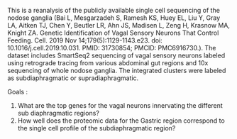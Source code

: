 This is a reanalysis of the publicly available single cell sequencing of the nodose ganglia (Bai L, Mesgarzadeh S, Ramesh KS, Huey EL, Liu Y, Gray LA, Aitken TJ, Chen Y, Beutler LR, Ahn JS, Madisen L, Zeng H, Krasnow MA, Knight ZA. Genetic Identification of Vagal Sensory Neurons That Control Feeding. Cell. 2019 Nov 14;179(5):1129-1143.e23. doi: 10.1016/j.cell.2019.10.031. PMID: 31730854; PMCID: PMC6916730.). The dataset includes SmartSeq2 sequencing of vagal sensory neurons labeled using retrograde tracing from various abdominal gut regions and 10x sequencing of whole nodose ganglia. The integrated clusters were labeled as subdiaphragmatic or supradiaphragmatic. 

Goals : 
1. What are the top genes for the vagal neurons innervating the different sub diaphragmatic regions?
2. How well does the proteomic data for the Gastric region correspond to the single cell profile of the subdiaphragmatic region?    
